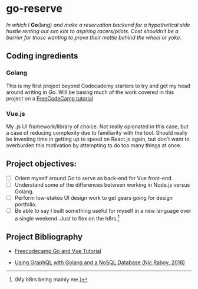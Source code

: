 # go-reserve

*In which I* **Go**(lang) *and make a reservation backend for a hypothetical side hustle renting out sim kits to aspiring racers/pilots. Cost shouldn't be a barrier for those wanting to prove their mettle behind the wheel or yoke.* 

## Coding ingredients

### Golang

This is my first project beyond Codecademy starters to try and get my head around writing in Go. Will be basing much of the work covered in this project on a [FreeCodeCamp tutorial](https://www.freecodecamp.org/news/how-i-set-up-a-real-world-project-with-go-and-vue/)

### Vue.js

My .js UI framework/library of choice. Not really opionated in this case, but a case of reducing complexity due to familiarity with the tool.  Should really be investing time in getting up to speed on React.js again, but don't want to overburden this motivation by attempting to do too many things at once. 

## Project objectives: 
- [ ] Orient myself around Go to serve as back-end for Vue front-end.
- [ ] Understand some of the differences between working in Node.js versus Golang.
- [ ] Perform low-stakes UI design work to get gears going for design portfolio.
- [ ] Be able to say I built something useful for myself in a new language over a single weekend. Just to flex on the h8rs.[^1]

## Project Bibliography

- [Freecodecamp Go and Vue Tutorial](https://www.freecodecamp.org/news/how-i-set-up-a-real-world-project-with-go-and-vue/)

- [Using GraphQL with Golang and a NoSQL Database (Nic Raboy, 2018)](https://blog.couchbase.com/using-graphql-with-golang-and-a-nosql-database/)



[^1]: (My h8rs being mainly me.)



